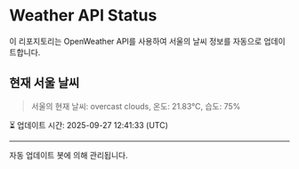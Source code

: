 
# Weather API Status

이 리포지토리는 OpenWeather API를 사용하여 서울의 날씨 정보를 자동으로 업데이트합니다.

## 현재 서울 날씨
> 서울의 현재 날씨: overcast clouds, 온도: 21.83°C, 습도: 75%

⏳ 업데이트 시간: 2025-09-27 12:41:33 (UTC)

---
자동 업데이트 봇에 의해 관리됩니다.
